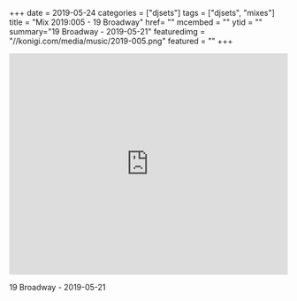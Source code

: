 +++
date = 2019-05-24
categories = ["djsets"]
tags = ["djsets", "mixes"]
title = "Mix 2019:005 - 19 Broadway"
href= ""
mcembed = ""
ytid = ""
summary="19 Broadway - 2019-05-21"
featuredimg = "//konigi.com/media/music/2019-005.png"
featured = ""
+++

<div class="mix"><div class="embed" >
  <iframe width="100%" height="400" src="https://www.mixcloud.com/widget/iframe/?dark=1&feed=%2Fdjkonigi%2F19-broadway-2019-05-21%2F" frameborder="0" ></iframe>
</div></div>


19 Broadway - 2019-05-21
